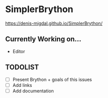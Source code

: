 # SimplerBrython

https://denis-migdal.github.io/SimplerBrython/

## Currently Working on...

- Editor

## TODOLIST

- [ ] Present Brython + goals of this issues
- [ ] Add links
- [ ] Add documentation
